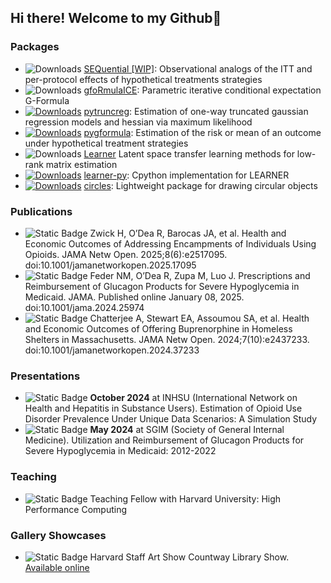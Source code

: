 ## Hi there! Welcome to my Github👋
### Packages
- ![Downloads](https://cranlogs.r-pkg.org/badges/grand-total/SEQuential) [SEQuential [WIP]](https://github.com/CausalInference/SEQuential): Observational analogs of the ITT and per-protocol effects of hypothetical treatments strategies
- ![Downloads](https://cranlogs.r-pkg.org/badges/grand-total/gfoRmulaICE) [gfoRmulaICE](https://github.com/CausalInference/gfoRmulaICE): Parametric iterative conditional expectation G-Formula
- [![Downloads](https://static.pepy.tech/badge/pytruncreg)](https://pepy.tech/project/pytruncreg) [pytruncreg](https://github.com/CausalInference/pytruncreg): Estimation of one-way truncated gaussian regression models and hessian via maximum likelihood
- [![Downloads](https://static.pepy.tech/badge/pygformula)](https://pepy.tech/project/pygformula) [pygformula](https://github.com/CausalInference/pygformula): Estimation of the risk or mean of an outcome under hypothetical treatment strategies
- ![Downloads](https://cranlogs.r-pkg.org/badges/grand-total/learner) [Learner](https://cran.r-project.org/web/packages/learner/index.html) Latent space transfer learning methods for low-rank matrix estimation
- [![Downloads](https://static.pepy.tech/badge/learner_py)](https://pepy.tech/project/learner-py) [learner-py](https://github.com/ryan-odea/pylearner): Cpython implementation for LEARNER
- [![Downloads](https://cranlogs.r-pkg.org/badges/grand-total/circles)](https://cran.r-project.org/package=circles) [circles](https://github.com/ryan-odea/circles): Lightweight package for drawing circular objects

### Publications
- ![Static Badge](https://img.shields.io/badge/status-published-blue) Zwick H, O’Dea R, Barocas JA, et al. Health and Economic Outcomes of Addressing Encampments of Individuals Using Opioids. JAMA Netw Open. 2025;8(6):e2517095. doi:10.1001/jamanetworkopen.2025.17095
- ![Static Badge](https://img.shields.io/badge/status-published-blue) Feder NM, O’Dea R, Zupa M, Luo J. Prescriptions and Reimbursement of Glucagon Products for Severe Hypoglycemia in Medicaid. JAMA. Published online January 08, 2025. doi:10.1001/jama.2024.25974
- ![Static Badge](https://img.shields.io/badge/status-published-blue) Chatterjee A, Stewart EA, Assoumou SA, et al. Health and Economic Outcomes of Offering Buprenorphine in Homeless Shelters in Massachusetts. JAMA Netw Open. 2024;7(10):e2437233. doi:10.1001/jamanetworkopen.2024.37233

### Presentations
- ![Static Badge](https://img.shields.io/badge/status-passed-gray) **October 2024** at INHSU (International Network on Health and Hepatitis in Substance Users). Estimation of Opioid Use Disorder Prevalence Under Unique Data Scenarios: A Simulation Study
- ![Static Badge](https://img.shields.io/badge/status-passed-gray) **May 2024** at SGIM (Society of General Internal Medicine). Utilization and Reimbursement of Glucagon Products for Severe Hypoglycemia in Medicaid: 2012-2022

### Teaching
- ![Static Badge](https://img.shields.io/badge/2025-Spring-blue) Teaching Fellow with Harvard University: High Performance Computing

### Gallery Showcases
- ![Static Badge](https://img.shields.io/badge/March_10-Upcoming-green) Harvard Staff Art Show Countway Library Show. [Available online](https://staffartshow.harvard.edu/directory/ryan-o-dea)

